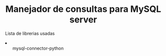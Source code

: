 <h1 align="center"> Manejador de consultas para MySQL server </h1>

<p>Lista de librerias usadas</p>

<li>
    <ul>mysql-connector-python</ul>
</li>